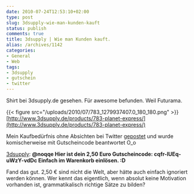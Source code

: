 ```yaml
---
date: 2010-07-24T12:53:10+02:00
type: post
slug: 3dsupply-wie-man-kunden-kauft
status: publish
comments: true
title: 3dsupply | Wie man Kunden kauft.
alias: /archives/1142
categories:
- General
- Web
tags:
- 3dsupply
- gutschein
- twitter
---
```


Shirt bei 3dsupply.de gesehen. Für awesome befunden. Weil Futurama.

{{< figure src="/uploads/2010/07/783_1279937407.0_180_180.png" >}}
[http://www.3dsupply.de/products/783-planet-express/](http://www.3dsupply.de/products/783-planet-express/)

Mein Kaufbedürfnis ohne Absichten bei Twitter [gepostet](http://twitter.com/noqqe/status/18464736775) und wurde komischerweise mit Gutscheincode beantwortet O_o

[3dsupply](http://twitter.com/3dsupply/status/18509063283): **@noqqe Hier ist dein 2,50 Euro Gutscheincode: cqfr-lUEq-uWzY-vdDc Einfach im Warenkorb einlösen. :D**

Fand das gut. 2,50 € sind nicht die Welt, aber hätte auch einfach ignoriert werden können.
Wer kennt das eigentlich, wenn absolut keine Motivation vorhanden ist, grammatikalisch richtige Sätze zu bilden?
